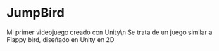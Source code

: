 # JumpBird
Mi primer videojuego creado con Unity\n
Se trata de un juego similar a Flappy bird, diseñado en Unity en 2D
